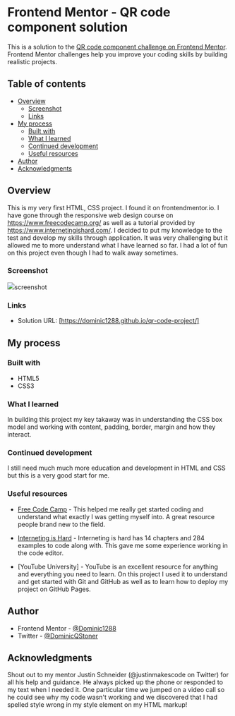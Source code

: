 # Frontend Mentor - QR code component solution

This is a solution to the [QR code component challenge on Frontend Mentor](https://www.frontendmentor.io/challenges/qr-code-component-iux_sIO_H). Frontend Mentor challenges help you improve your coding skills by building realistic projects.

## Table of contents

- [Overview](#overview)
  - [Screenshot](#screenshot)
  - [Links](#links)
- [My process](#my-process)
  - [Built with](#built-with)
  - [What I learned](#what-i-learned)
  - [Continued development](#continued-development)
  - [Useful resources](#useful-resources)
- [Author](#author)
- [Acknowledgments](#acknowledgments)

## Overview

This is my very first HTML, CSS project. I found it on frontendmentor.io. I have gone through the responsive web design course on https://www.freecodecamp.org/ as well as a tutorial provided by https://www.internetingishard.com/. I decided to put my knowledge to the test and develop my skills through application. It was very challenging but it allowed me to more understand what I have learned so far. I had a lot of fun on this project even though I had to walk away sometimes.

### Screenshot

<a><img src="C:\Users\domin\OneDrive\Documents\GitHub\qr-code-component-main\screenshot.jpg>screenshot">screenshot</a>

### Links

- Solution URL: [https://dominic1288.github.io/qr-code-project/]
## My process

### Built with

- HTML5
- CSS3

### What I learned

In building this project my key takaway was in understanding the CSS box model and working with content, padding, border, margin and how they interact.


### Continued development

I still need much much more education and development in HTML and CSS but this is a very good start for me.

### Useful resources

- [Free Code Camp](https://www.freecodecamp.org/) - This helped me really get started coding and understand what exactly I was getting myself into. A great resource people brand new to the field.

- [Interneting is Hard](https://www.internetingishard.com/) - Interneting is hard has 14 chapters and 284 examples to code along with. This gave me some experience working in the code editor.

- [YouTube University] - YouTube is an excellent resource for anything and everything you need to learn. On this project I used it to understand and get started with Git and GitHub as well as to learn how to deploy my project on GitHub Pages.

## Author

- Frontend Mentor - [@Dominic1288](https://www.frontendmentor.io/profile/Dominic1288)
- Twitter - [@DominicQStoner](https://twitter.com/DominicQStoner)

## Acknowledgments

Shout out to my mentor Justin Schneider (@justinmakescode on Twitter) for all his help and guidance. He always picked up the phone or responded to my text when I needed it. One particular time we jumped on a video call so he could see why my code wasn't working and we discovered that I had spelled style wrong in my style element on my HTML markup!